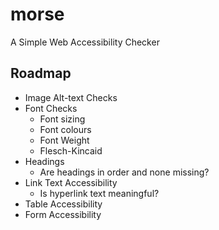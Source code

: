# morse

A Simple Web Accessibility Checker

## Roadmap

-   Image Alt-text Checks
-   Font Checks
    -   Font sizing
    -   Font colours
    -   Font Weight
    -   Flesch-Kincaid
-   Headings
    -   Are headings in order and none missing?
-   Link Text Accessibility
    -   Is hyperlink text meaningful?
-   Table Accessibility
-   Form Accessibility

